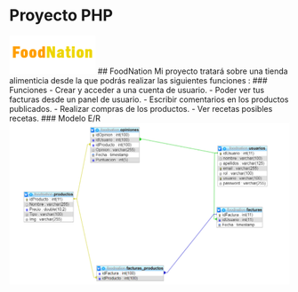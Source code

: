 # Proyecto PHP
<img src="img/logo.png">
## FoodNation
Mi proyecto tratará sobre una tienda alimenticia desde la que podrás realizar las siguientes funciones : 
### Funciones
- Crear y acceder a una cuenta de usuario.
- Poder ver tus facturas desde un panel de usuario.
- Escribir comentarios en los productos publicados.
- Realizar compras de los productos.
- Ver recetas posibles recetas.
### Modelo E/R
<img src="img/modeloER.png">
